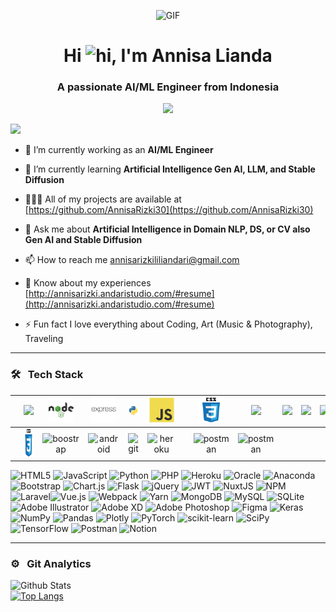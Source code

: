 <p align="center">
<img alt="GIF" src="https://github.com/arsentieva/arsentieva/blob/main/code.gif?raw=true" height="280">
</p>

<h1 align="center">Hi <img src="https://user-images.githubusercontent.com/1303154/88677602-1635ba80-d120-11ea-84d8-d263ba5fc3c0.gif" width="28px" alt="hi">, I'm Annisa Lianda</h1>
<h3 align="center">A passionate AI/ML Engineer from Indonesia</h3>

<p align="center"><a href="[https://www.linkedin.com/in/navodya-pasqual-11ba801b1/](https://www.linkedin.com/in/annisa-rizki-liliandari/)"><img src="https://img.shields.io/badge/linkedin-%230077B5.svg?&amp;style=for-the-badge&amp;logo=linkedin&amp;logoColor=white"></a>
  
[![](https://visitcount.itsvg.in/api?id=AnnisaRizki30&icon=1&color=0)](https://visitcount.itsvg.in)

- 🔭 I’m currently working as an <strong>AI/ML Engineer</strong>

- 🌱 I’m currently learning <strong>Artificial Intelligence Gen AI, LLM, and Stable Diffusion</strong>

- 👩🏻‍💻 All of my projects are available at [https://github.com/AnnisaRizki30](https://github.com/AnnisaRizki30)

- 💬 Ask me about <strong>Artificial Intelligence in Domain NLP, DS, or CV also Gen AI and Stable Diffusion</strong>

- 📫 How to reach me </strong>annisarizkililiandari@gmail.com</strong>

- 📄 Know about my experiences [http://annisarizki.andaristudio.com/#resume](http://annisarizki.andaristudio.com/#resume)

- ⚡ Fun fact </strong>I love everything about Coding, Art (Music & Photography), Traveling</strong>

<hr>

<h3 id="--tech-stack">🛠 &nbsp; Tech Stack</h3>

<table><thead><tr><th align="center"><img src="https://raw.githubusercontent.com/devicons/devicon/master/icons/react/react-original-wordmark.svg" width="40"></th><th align="center"><img src="https://www.vectorlogo.zone/logos/nextjs/nextjs-icon.svg" width="40"></th><th align="center"><img src="https://raw.githubusercontent.com/devicons/devicon/master/icons/nodejs/nodejs-original-wordmark.svg" width="40"></th><th align="center"><img src="https://raw.githubusercontent.com/devicons/devicon/master/icons/express/express-original-wordmark.svg" width="40"></th><th align="center"><img src="https://raw.githubusercontent.com/devicons/devicon/master/icons/python/python-original.svg" width="40"></th><th align="center"><img src="https://raw.githubusercontent.com/devicons/devicon/master/icons/javascript/javascript-original.svg" width="40"></th><th align="center"><img src="https://raw.githubusercontent.com/devicons/devicon/master/icons/html5/html5-original-wordmark.svg" width="40"></th><th align="center"><img src="https://raw.githubusercontent.com/devicons/devicon/master/icons/css3/css3-original-wordmark.svg" width="40"></th><th align="center"><img src="https://www.vectorlogo.zone/logos/jquery/jquery-ar21.svg" width="40"></th><th align="center"><img src="https://www.vectorlogo.zone/logos/getbootstrap/getbootstrap-icon.svg" width="40"></th><th align="center"><img src="https://www.vectorlogo.zone/logos/tailwindcss/tailwindcss-ar21.svg" width="40"></th><th align="center"><img src="https://www.vectorlogo.zone/logos/mysql/mysql-ar21.svg" width="40"></th><th align="center"><img src="https://www.vectorlogo.zone/logos/mongodb/mongodb-icon.svg" width="40"></th><th align="center"><img src="https://www.vectorlogo.zone/logos/postgresql/postgresql-ar21.svg" width="40"></th><th align="center"><img src="https://www.vectorlogo.zone/logos/sqlite/sqlite-icon.svg" alt="sqlite" width="40"></th></tr></thead><tbody><tr><td align="center"><img src="https://raw.githubusercontent.com/devicons/devicon/master/icons/html5/html5-original-wordmark.svg" alt="html5" width="40"></td><td align="center"><img src="https://raw.githubusercontent.com/devicons/devicon/master/icons/css3/css3-original-wordmark.svg" alt="css3" width="45" height="45"></td><td align="center"><img src="https://www.vectorlogo.zone/logos/getbootstrap/getbootstrap-icon.svg" alt="boostrap" width="40"></td><td align="center"><img src="https://www.vectorlogo.zone/logos/android/android-icon.svg" alt="android" width="40"></td><td align="center"><img src="https://www.vectorlogo.zone/logos/git-scm/git-scm-icon.svg" alt="git" width="40"></td><td align="center"><img src="https://www.vectorlogo.zone/logos/heroku/heroku-icon.svg" alt="heroku" width="40"></td><td align="center"><img src="https://raw.githubusercontent.com/devicons/devicon/master/icons/linux/linux-original.svg" alt="linux" width="40"></td><td align="center"><img src="https://www.vectorlogo.zone/logos/getpostman/getpostman-icon.svg" alt="postman" width="40"></td><td align="center"><img src="https://www.vectorlogo.zone/logos/visualstudio_code/visualstudio_code-icon.svg" alt="postman" width="40"></td><td align="center"></td><td align="center"></td><td align="center"></td><td align="center"></td><td align="center"></td></tr></tbody></table>

![HTML5](https://img.shields.io/badge/html5-%23E34F26.svg?style=for-the-badge&logo=html5&logoColor=white) ![JavaScript](https://img.shields.io/badge/javascript-%23323330.svg?style=for-the-badge&logo=javascript&logoColor=%23F7DF1E) ![Python](https://img.shields.io/badge/python-3670A0?style=for-the-badge&logo=python&logoColor=ffdd54) ![PHP](https://img.shields.io/badge/php-%23777BB4.svg?style=for-the-badge&logo=php&logoColor=white) ![Heroku](https://img.shields.io/badge/heroku-%23430098.svg?style=for-the-badge&logo=heroku&logoColor=white) ![Oracle](https://img.shields.io/badge/Oracle-F80000?style=for-the-badge&logo=oracle&logoColor=white) ![Anaconda](https://img.shields.io/badge/Anaconda-%2344A833.svg?style=for-the-badge&logo=anaconda&logoColor=white) ![Bootstrap](https://img.shields.io/badge/bootstrap-%23563D7C.svg?style=for-the-badge&logo=bootstrap&logoColor=white) ![Chart.js](https://img.shields.io/badge/chart.js-F5788D.svg?style=for-the-badge&logo=chart.js&logoColor=white) ![Flask](https://img.shields.io/badge/flask-%23000.svg?style=for-the-badge&logo=flask&logoColor=white) ![jQuery](https://img.shields.io/badge/jquery-%230769AD.svg?style=for-the-badge&logo=jquery&logoColor=white) ![JWT](https://img.shields.io/badge/JWT-black?style=for-the-badge&logo=JSON%20web%20tokens) ![NuxtJS](https://img.shields.io/badge/Nuxt-black?style=for-the-badge&logo=nuxt.js&logoColor=white) ![NPM](https://img.shields.io/badge/NPM-%23000000.svg?style=for-the-badge&logo=npm&logoColor=white) ![Laravel](https://img.shields.io/badge/laravel-%23FF2D20.svg?style=for-the-badge&logo=laravel&logoColor=white)![Vue.js](https://img.shields.io/badge/vuejs-%2335495e.svg?style=for-the-badge&logo=vuedotjs&logoColor=%234FC08D) ![Webpack](https://img.shields.io/badge/webpack-%238DD6F9.svg?style=for-the-badge&logo=webpack&logoColor=black) ![Yarn](https://img.shields.io/badge/yarn-%232C8EBB.svg?style=for-the-badge&logo=yarn&logoColor=white) ![MongoDB](https://img.shields.io/badge/MongoDB-%234ea94b.svg?style=for-the-badge&logo=mongodb&logoColor=white) ![MySQL](https://img.shields.io/badge/mysql-%2300f.svg?style=for-the-badge&logo=mysql&logoColor=white) ![SQLite](https://img.shields.io/badge/sqlite-%2307405e.svg?style=for-the-badge&logo=sqlite&logoColor=white) ![Adobe Illustrator](https://img.shields.io/badge/adobeillustrator-%23FF9A00.svg?style=for-the-badge&logo=adobeillustrator&logoColor=white) ![Adobe XD](https://img.shields.io/badge/Adobe%20XD-470137?style=for-the-badge&logo=Adobe%20XD&logoColor=#FF61F6) ![Adobe Photoshop](https://img.shields.io/badge/adobephotoshop-%2331A8FF.svg?style=for-the-badge&logo=adobephotoshop&logoColor=white) 	![Figma](https://img.shields.io/badge/figma-%23F24E1E.svg?style=for-the-badge&logo=figma&logoColor=white) ![Keras](https://img.shields.io/badge/Keras-%23D00000.svg?style=for-the-badge&logo=Keras&logoColor=white) ![NumPy](https://img.shields.io/badge/numpy-%23013243.svg?style=for-the-badge&logo=numpy&logoColor=white) ![Pandas](https://img.shields.io/badge/pandas-%23150458.svg?style=for-the-badge&logo=pandas&logoColor=white) ![Plotly](https://img.shields.io/badge/Plotly-%233F4F75.svg?style=for-the-badge&logo=plotly&logoColor=white) ![PyTorch](https://img.shields.io/badge/PyTorch-%23EE4C2C.svg?style=for-the-badge&logo=PyTorch&logoColor=white) ![scikit-learn](https://img.shields.io/badge/scikit--learn-%23F7931E.svg?style=for-the-badge&logo=scikit-learn&logoColor=white) ![SciPy](https://img.shields.io/badge/SciPy-%230C55A5.svg?style=for-the-badge&logo=scipy&logoColor=%white) ![TensorFlow](https://img.shields.io/badge/TensorFlow-%23FF6F00.svg?style=for-the-badge&logo=TensorFlow&logoColor=white) ![Postman](https://img.shields.io/badge/Postman-FF6C37?style=for-the-badge&logo=postman&logoColor=white) ![Notion](https://img.shields.io/badge/Notion-%23000000.svg?style=for-the-badge&logo=notion&logoColor=white)

<hr>

<h3 id="--git-analytics">⚙️ &nbsp; Git Analytics</h3>

![Github Stats](https://github-readme-streak-stats.herokuapp.com/?user=AnnisaRizki30&theme=dark&hide_border=false)<br/>
[![Top Langs](https://github-readme-stats.vercel.app/api/top-langs/?username=AnnisaRizki30&theme=github_dark&layout=compact)](https://github.com/AnnisaRizki30/github-readme-stats)

